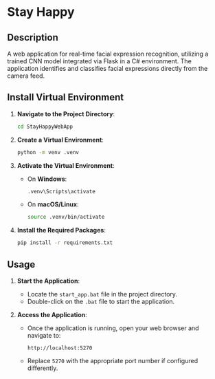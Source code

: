 # Stay Happy

## Description 
A web application for real-time facial expression recognition, utilizing a trained CNN model integrated via Flask in a C# environment. The application identifies and classifies facial expressions directly from the camera feed.


## Install Virtual Environment

1. **Navigate to the Project Directory**:
    ```bash
    cd StayHappyWebApp
    ```

2. **Create a Virtual Environment**:
    ```bash
    python -m venv .venv
    ```

3. **Activate the Virtual Environment**:
    - On **Windows**:
        ```bash
        .venv\Scripts\activate
        ```
    - On **macOS/Linux**:
        ```bash
        source .venv/bin/activate
        ```

4. **Install the Required Packages**:
    ```bash
    pip install -r requirements.txt
    ```


## Usage

1. **Start the Application**:
   - Locate the `start_app.bat` file in the project directory.
   - Double-click on the `.bat` file to start the application.

2. **Access the Application**:
   - Once the application is running, open your web browser and navigate to:
     ```
     http://localhost:5270
     ```
   - Replace `5270` with the appropriate port number if configured differently.